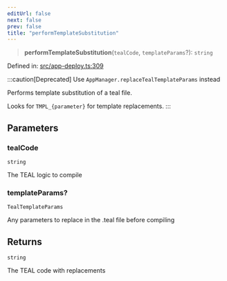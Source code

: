 ```yaml
---
editUrl: false
next: false
prev: false
title: "performTemplateSubstitution"
---
```


> **performTemplateSubstitution**(`tealCode`, `templateParams`?): `string`

Defined in: [src/app-deploy.ts:309](https://github.com/algorandfoundation/algokit-utils-ts/blob/45957336d0cbf88c980c0a3343335a5e5e142c93/src/app-deploy.ts#L309)

:::caution[Deprecated]
Use `AppManager.replaceTealTemplateParams` instead

Performs template substitution of a teal file.

Looks for `TMPL_{parameter}` for template replacements.
:::

## Parameters

### tealCode

`string`

The TEAL logic to compile

### templateParams?

`TealTemplateParams`

Any parameters to replace in the .teal file before compiling

## Returns

`string`

The TEAL code with replacements

